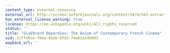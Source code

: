 ```yaml
---
content_type: external-resource
external_url: http://screen.oxfordjournals.org/content/34/4/343.extract
has_external_license_warning: true
license: https://en.wikipedia.org/wiki/All_rights_reserved
status: ''
title: "G\xE9rard Depardieu: The Axiom of Contemporary French Cinema"
uid: 2cffe6ce-f0ea-42eb-8fd3-f4eb2a14b093
wayback_url: ''
---
```

